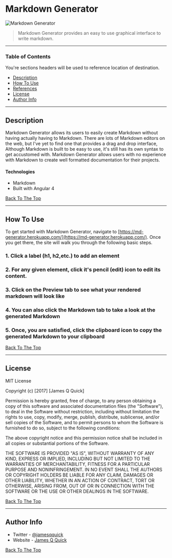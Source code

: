 # Markdown Generator

![Markdown Generator](project-image-url)

> Markdown Generator provides an easy to use graphical interface to write markdown.

---

### Table of Contents
You're sections headers will be used to reference location of destination.

- [Description](#description)
- [How To Use](#how-to-use)
- [References](#references)
- [License](#license)
- [Author Info](#author-info)

---

## Description

Markdown Generator allows its users to easily create Markdown without having actually having to Markdown.  There are lots of Markdown editors on the web, but I've yet to find one that provides a drag and drop interface,  Although Markdown is built to be easy to use, it's still has its own syntax to get accustomed with.  Markdown Generator allows users with no experience with Markdown to create well formatted documentation for their projects.

#### Technologies

- Markdown
- Built with Angular 4

[Back To The Top](#markdown-generator)

---

## How To Use

To get started with Markdown Generator, navigate to [https://md-generator.herokuapp.com/](https://md-generator.herokuapp.com/).  Once you get there, the site will walk you through the following basic steps.

### 1. Click a label (h1, h2,etc.) to add an element

### 2. For any given element, click it's pencil (edit) icon to edit its content.

### 3. Click on the Preview tab to see what your rendered markdown will look like

### 4. You can also click the Markdown tab to take a look at the generated Markdown

### 5. Once, you are satisfied, click the clipboard icon to copy the generated Markdown to your clipboard

[Back To The Top](#markdown-generator)

---

## License

MIT License

Copyright (c) [2017] [James Q Quick]

Permission is hereby granted, free of charge, to any person obtaining a copy
of this software and associated documentation files (the "Software"), to deal
in the Software without restriction, including without limitation the rights
to use, copy, modify, merge, publish, distribute, sublicense, and/or sell
copies of the Software, and to permit persons to whom the Software is
furnished to do so, subject to the following conditions:

The above copyright notice and this permission notice shall be included in all
copies or substantial portions of the Software.

THE SOFTWARE IS PROVIDED "AS IS", WITHOUT WARRANTY OF ANY KIND, EXPRESS OR
IMPLIED, INCLUDING BUT NOT LIMITED TO THE WARRANTIES OF MERCHANTABILITY,
FITNESS FOR A PARTICULAR PURPOSE AND NONINFRINGEMENT. IN NO EVENT SHALL THE
AUTHORS OR COPYRIGHT HOLDERS BE LIABLE FOR ANY CLAIM, DAMAGES OR OTHER
LIABILITY, WHETHER IN AN ACTION OF CONTRACT, TORT OR OTHERWISE, ARISING FROM,
OUT OF OR IN CONNECTION WITH THE SOFTWARE OR THE USE OR OTHER DEALINGS IN THE
SOFTWARE.

[Back To The Top](#markdown-generator)

---

## Author Info

- Twitter - [@jamesqquick](https://twitter.com/jamesqquick)
- Website - [James Q Quick](https://jamesqquick.com)

[Back To The Top](#markdown-generator)
